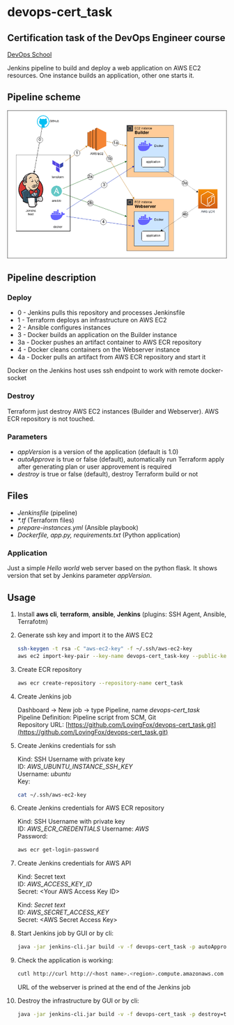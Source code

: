 # devops-cert_task

## Certification task of the DevOps Engineer course

[DevOps School](https://devops-school.ru/devops_engineer.html)

Jenkins pipeline to build and deploy a web application on AWS EC2 resources. One instance builds an application, other one starts it.

## Pipeline scheme

![Scheme of the pipeline](scheme.png)

## Pipeline description

### Deploy

* 0 - Jenkins pulls this repository and processes Jenkinsfile
* 1 - Terraform deploys an infrastructure on AWS EC2
* 2 - Ansible configures instances
* 3 - Docker builds an application on the Builder instance
* 3a - Docker pushes an artifact container to AWS ECR repository
* 4 - Docker cleans containers on the Webserver instance
* 4a - Docker pulls an artifact from AWS ECR repository and start it

Docker on the Jenkins host uses ssh endpoint to work with remote docker-socket

### Destroy

Terraform just destroy AWS EC2 instances (Builder and Webserver). AWS ECR repository is not touched.

### Parameters

* *appVersion* is a version of the application (default is 1.0)
* *autoApprove* is true or false (default), automatically run Terraform apply after generating plan or user approvement is required
* *destroy* is true or false (default), destroy Terraform build or not

## Files

* *Jenkinsfile* (pipeline)
* *\*.tf* (Terraform files)
* *prepare-instances.yml* (Ansible playbook)
* *Dockerfile, app.py, requirements.txt* (Python application)

### Application

Just a simple *Hello world* web server based on the python flask. It shows version that set by Jenkins parameter *appVersion*.

## Usage

1. Install **aws cli**, **terraform**, **ansible**, **Jenkins** (plugins: SSH Agent, Ansible, Terrafotm)
1. Generate ssh key and import it to the AWS EC2

    ```bash
    ssh-keygen -t rsa -C "aws-ec2-key" -f ~/.ssh/aws-ec2-key
    aws ec2 import-key-pair --key-name devops-cert_task-key --public-key-material fileb://~/.ssh/aws-ec2-key.pub
    ```

1. Create ECR repository

    ```bash
    aws ecr create-repository --repository-name cert_task
    ```

1. Create Jenkins job

   Dashboard -> New job -> type Pipeline, name *devops-cert_task*  
   Pipeline Definition: Pipeline script from SCM, Git  
   Repository URL: [https://github.com/LovingFox/devops-cert_task.git](https://github.com/LovingFox/devops-cert_task.git)

1. Create Jenkins credentials for ssh

   Kind: SSH Username with private key  
   ID: *AWS_UBUNTU_INSTANCE_SSH_KEY*  
   Username: *ubuntu*  
   Key:

    ```bash
    cat ~/.ssh/aws-ec2-key
    ```

1. Create Jenkins credentials for AWS ECR repository

   Kind: SSH Username with private key  
   ID: *AWS_ECR_CREDENTIALS*
   Username: *AWS*  
   Password:

    ```bash
    aws ecr get-login-password
    ```

1. Create Jenkins credentials for AWS API

   Kind: Secret text  
   ID: *AWS_ACCESS_KEY_ID*  
   Secret: \<Your AWS Access Key ID\>  

   Kind: *Secret text*  
   ID: *AWS_SECRET_ACCESS_KEY*  
   Secret: \<AWS Secret Access Key\>  

1. Start Jenkins job by GUI or by cli:

    ```bash
    java -jar jenkins-cli.jar build -v -f devops-cert_task -p autoApprove=true -p appVersion=1.0
    ```

1. Check the application is working:

    ```bash
    cutl http://curl http://<host name>.<region>.compute.amazonaws.com
    ```

   URL of the webserver is prined at the end of the Jenkins job

1. Destroy the infrastructure by GUI or by cli:

    ```bash
    java -jar jenkins-cli.jar build -v -f devops-cert_task -p destroy=true
    ```
